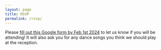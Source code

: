 ```yaml
---
layout: page
title: RSVP
permalink: /rsvp/
---
```


Please [fill out this Google form by Feb 1st 2024](https://forms.gle/6xG12MqobNz56JxK8) to let us know if you will be attending! It will also ask you for any dance songs you think we should play at the reception. 

